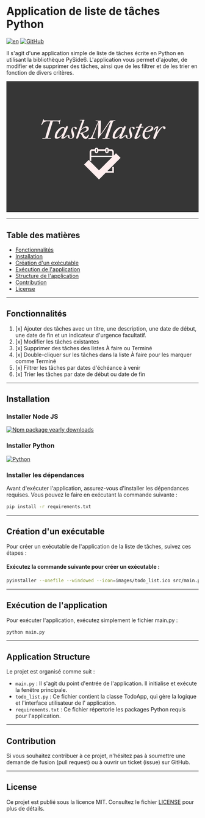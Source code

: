 # Application de liste de tâches Python

[![en](https://img.shields.io/badge/lang-en-white.svg)](https://github.com/AndreaLM06/todo-list-python/blob/main/README.md)
[![GitHub](https://img.shields.io/github/license/AndreaLM06/todo-list-python)](https://github.com/AndreaLM06/todo-list-python/blob/main/LICENSE)


Il s'agit d'une application simple de liste de tâches écrite en Python en utilisant la bibliothèque PySide6.
L'application vous permet d'ajouter, de modifier et de supprimer des tâches, ainsi que de les filtrer et de les trier en
fonction de divers critères.

![Todo List App Screenshot](./images/img_pp_TaskMaster.png)

---

## Table des matières

- [Fonctionnalités](#fonctionnalités)
- [Installation](#installation)
- [Création d'un exécutable](#création-dun-exécutable)
- [Exécution de l'application](#exécution-de-lapplication)
- [Structure de l'application](#structure-de-lapplication)
- [Contribution](#contribution)
- [License](#license)

---

## Fonctionnalités

1. [x] Ajouter des tâches avec un titre, une description, une date de début, une date de fin et un indicateur d'urgence
   facultatif.
2. [x] Modifier les tâches existantes
3. [x] Supprimer des tâches des listes À faire ou Terminé
4. [x] Double-cliquer sur les tâches dans la liste À faire pour les marquer comme Terminé
5. [x] Filtrer les tâches par dates d'échéance à venir
6. [x] Trier les tâches par date de début ou date de fin

---

## Installation

### Installer Node JS

[![Npm package yearly downloads](https://img.shields.io/badge/node.js-6DA55F?style=for-the-badge&logo=node.js&logoColor=white)](https://nodejs.org/en/download/current/)

### Installer Python

[![Python](https://img.shields.io/badge/python-3776AB?style=for-the-badge&logo=python&logoColor=white)](https://www.python.org/downloads/)

### Installer les dépendances

Avant d'exécuter l'application, assurez-vous d'installer les dépendances requises. Vous pouvez le faire en exécutant la
commande suivante :

```bash
pip install -r requirements.txt
```

---

## Création d'un exécutable

Pour créer un exécutable de l'application de la liste de tâches, suivez ces étapes :

#### Exécutez la commande suivante pour créer un exécutable :

```bash
pyinstaller --onefile --windowed --icon=images/todo_list.ico src/main.py
```

---

## Exécution de l'application

Pour exécuter l'application, exécutez simplement le fichier main.py :

```bash
python main.py
```

---

## Application Structure

Le projet est organisé comme suit :

- `main.py` : Il s'agit du point d'entrée de l'application. Il initialise et exécute la fenêtre principale.
- `todo_list.py` : Ce fichier contient la classe TodoApp, qui gère la logique et l'interface utilisateur de l'
  application.
- `requirements.txt` : Ce fichier répertorie les packages Python requis pour l'application.

---

## Contribution

Si vous souhaitez contribuer à ce projet, n'hésitez pas à soumettre une demande de fusion (pull request) ou à ouvrir un
ticket (issue) sur GitHub.

---

## License

Ce projet est publié sous la licence MIT. Consultez le fichier [LICENSE](./LICENSE) pour plus de détails.
